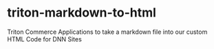 # triton-markdown-to-html
Triton Commerce Applications to take a markdown file into our custom HTML Code for DNN Sites
